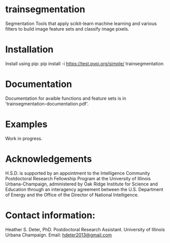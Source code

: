 # trainsegmentation
Segmentation Tools that apply scikit-learn machine learning and various filters to build image feature sets and classify image pixels.

# Installation
Install using pip:
pip install -i https://test.pypi.org/simple/ trainsegmentation

# Documentation
Documentation for avaible functions and feature sets is in 'trainsegmentation-documentation.pdf'.

# Examples
Work in progress.

# Acknowledgements

H.S.D. is supported by an appointment to the Intelligence Community Postdoctoral Research Fellowship Program at the University of Illinois Urbana-Champaign, administered by Oak Ridge Institute for Science and Education through an interagency agreement between the U.S. Department of Energy and the Office of the Director of National Intelligence.

# Contact information:

Heather S. Deter, PhD. 
Postdoctoral Research Assistant. 
University of Illinois Urbana Champaign. 
Email: hdeter2013@gmail.com
